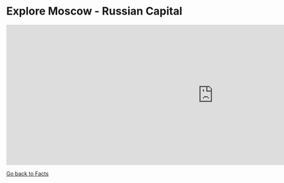 
<h1> Explore Moscow - Russian Capital </h1>

<iframe src="https://h5p.org/h5p/embed/356446" width="1090" height="369" frameborder="0" allowfullscreen="allowfullscreen"></iframe><script src="https://h5p.org/sites/all/modules/h5p/library/js/h5p-resizer.js" charset="UTF-8"></script>


  

<p>
  <a style="float:left;" href="facts.html" class="btn2"> Go back to Facts </a>
  </p>
  <div style="clear:both;"> </div>

